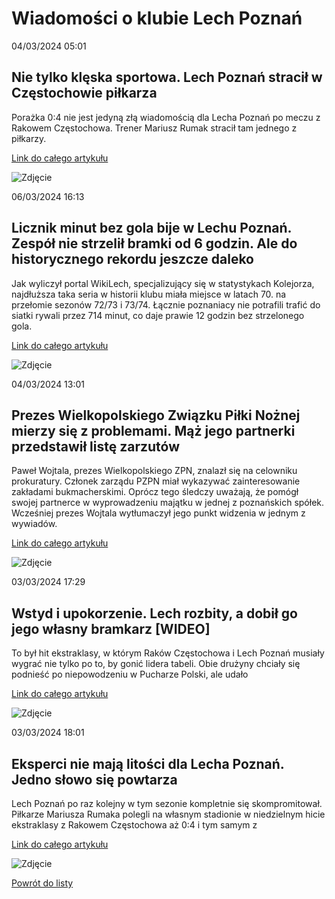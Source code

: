 # Wiadomości o klubie Lech Poznań

04/03/2024  05:01 

## Nie tylko klęska sportowa. Lech Poznań stracił w Częstochowie piłkarza 

Porażka 0:4 nie jest jedyną złą wiadomością dla Lecha Poznań po meczu z Rakowem Częstochowa. Trener Mariusz Rumak stracił tam jednego z piłkarzy. 

[Link do całego artykułu](https://sportowefakty.wp.pl/pilka-nozna/1109841/nie-tylko-kleska-sportowa-lech-poznan-stracil-w-czestochowie-pilkarza) 

![Zdjęcie](https://v.wpimg.pl/MjM3OTIuYgssUTlnZg5vHm8JbT0gV2FIOBF1dmZEf1J9S2AnL1gsDiBaIT06AT8LLlkuej4FLg4jHT84ZgY5BT9SKDF7WisPLEc6JiwREgU_Wig9JxQhRXsGKzB-TSkMeQsuMX9EEll5B31nfkx_RCdDKHY0) 

06/03/2024  16:13 

## Licznik minut bez gola bije w Lechu Poznań. Zespół nie strzelił bramki od 6 godzin. Ale do historycznego rekordu jeszcze daleko 

Jak wyliczył portal WikiLech, specjalizujący się w statystykach Kolejorza, najdłuższa taka seria w historii klubu miała miejsce w latach 70. na przełomie sezonów 72/73 i 73/74. Łącznie poznaniacy nie potrafili trafić do siatki rywali przez 714 minut, co daje prawie 12 godzin bez strzelonego gola. 

[Link do całego artykułu](https://www.msn.com/pl-pl/sport/other/licznik-minut-bez-gola-bije-w-lechu-poznań-zespół-nie-strzelił-bramki-od-6-godzin-ale-do-historycznego-rekordu-jeszcze-daleko/ar-BB1jriPw) 

![Zdjęcie](None) 

04/03/2024  13:01 

## Prezes Wielkopolskiego Związku Piłki Nożnej mierzy się z problemami. Mąż jego partnerki przedstawił listę zarzutów 

Paweł Wojtala, prezes Wielkopolskiego ZPN, znalazł się na celowniku prokuratury. Członek zarządu PZPN miał wykazywać zainteresowanie zakładami bukmacherskimi. Oprócz tego śledczy uważają, że pomógł swojej partnerce w wyprowadzeniu majątku w jednej z poznańskich spółek. Wcześniej prezes Wojtala wytłumaczył jego punkt widzenia w jednym z wywiadów. 

[Link do całego artykułu](https://www.msn.com/pl-pl/wiadomosci/polska/prezes-wielkopolskiego-związku-piłki-nożnej-mierzy-się-z-problemami-mąż-jego-partnerki-przedstawił-listę-zarzutów/ar-BB1jiVpC) 

![Zdjęcie](https://d-art.ppstatic.pl/kadry/k/r/1/02/f4/65e5b0af1aa89_o_original.jpg) 

03/03/2024  17:29 

## Wstyd i upokorzenie. Lech rozbity, a dobił go jego własny bramkarz [WIDEO] 

To był hit ekstraklasy, w którym Raków Częstochowa i Lech Poznań musiały wygrać nie tylko po to, by gonić lidera tabeli. Obie drużyny chciały się podnieść po niepowodzeniu w Pucharze Polski, ale udało 

[Link do całego artykułu](https://www.sport.pl/pilka/7,65039,30759485,wstyd-i-upokorzenie-lech-rozbity-a-dobil-go-jego-wlasny-bramkarz.html) 

![Zdjęcie](https://bi.im-g.pl/im/90/55/1d/z30759568IER,Rakow-Czestochowa---Lech-Poznan.jpg) 

03/03/2024  18:01 

## Eksperci nie mają litości dla Lecha Poznań. Jedno słowo się powtarza 

Lech Poznań po raz kolejny w tym sezonie kompletnie się skompromitował. Piłkarze Mariusza Rumaka polegli na własnym stadionie w niedzielnym hicie ekstraklasy z Rakowem Częstochowa aż 0:4 i tym samym z 

[Link do całego artykułu](https://www.sport.pl/pilka/7,65039,30759564,eksperci-nie-maja-litosci-dla-lecha-poznan-jedno-slowo-sie.html) 

![Zdjęcie](https://bi.im-g.pl/im/a1/55/1d/z30759585IER,DLOPO.jpg) 

[Powrót do listy](https://jacekkajdan.github.io/ekstraklasa/lista_ekstraklasa)